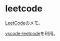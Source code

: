 # leetcode
[LeetCode](https://leetcode.com/)のメモ。

[vscode-leetcode](https://github.com/LeetCode-OpenSource/vscode-leetcode)を利用。
